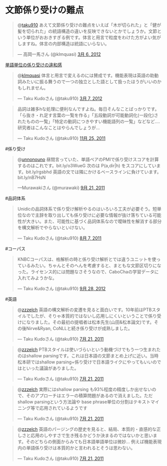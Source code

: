 
# 文節係り受けの難点

<blockquote class="twitter-tweet" data-in-reply-to="176672949875646464" lang="ja"><p>@<a href="https://twitter.com/taku910">taku910</a> あえて文節係り受けの難点をいえば「木が切られた」と「健が髪を切られた」の統語構造の違いを反映できないとかでしょうか。文節という単位がおおきすぎる例です。体言と用言で粒度をわけた方がよい気がしますね。体言の内部構造は統語にいらない。</p>&mdash; 高岡一馬さん (@klmquasi) <a href="https://twitter.com/klmquasi/status/176833781645320193" data-datetime="2012-03-06T00:57:13+00:00">3月 6, 2012</a></blockquote>
<script src="//platform.twitter.com/widgets.js" charset="utf-8"></script>


[単語単位の係り受けの違和感](https://plus.google.com/107334123935896432800/posts/KHoDsDssycf)

<blockquote class="twitter-tweet" data-in-reply-to="176833781645320193" lang="ja"><p>@<a href="https://twitter.com/klmquasi">klmquasi</a> 体言と用言で変えるのには賛成です。機能表現は英語の助動詞みたいに振る舞うので一つの独立とした語として扱ったほうがいいのかもしれません。</p>&mdash; Taku Kudoさん (@taku910) <a href="https://twitter.com/taku910/status/177236509194326016" data-datetime="2012-03-07T03:37:31+00:00">3月 7, 2012</a></blockquote>
<script src="//platform.twitter.com/widgets.js" charset="utf-8"></script>


<blockquote class="twitter-tweet" lang="ja"><p>品詞は雑多hな処理に便利なんですよね。毎日そんなことばっかりです。「ら抜き・れ足す言葉の一覧を作る」「五段動詞が可能動詞化(一段化)されたものの一覧」「特定の動詞につきやすい機能語列の一覧」などなど.... 研究者はこんなことはやらんでしょうが...</p>&mdash; Taku Kudoさん (@taku910) <a href="https://twitter.com/taku910/status/140113133611134977" data-datetime="2011-11-25T17:02:28+00:00">11月 25, 2011</a></blockquote>
<script src="//platform.twitter.com/widgets.js" charset="utf-8"></script>



#係り受け
<blockquote class="twitter-tweet" lang="ja"><p>@<a href="https://twitter.com/unnonouno">unnonouno</a> 昼間言っていた、単語ペアのPMIで係り受けスコアを計算するのはこれです。bit.ly/o3WueG 次のは P(a,dir|h) をスコアにしています。bit.ly/rgsbhd 英語の文では隣にかけるベースラインに負けています。bit.ly/nB7HsN</p>&mdash;Murawakiさん (@murawaki) <a href="https://twitter.com/murawaki/status/116469369638371328" data-datetime="2011-09-21T11:10:36+00:00">9月 21, 2011</a></blockquote>
<script src="//platform.twitter.com/widgets.js" charset="utf-8"></script>


#品詞体系
<blockquote class="twitter-tweet" lang="ja"><p>Unidicの品詞体系で係り受け解析やるのはいろいろ工夫が必要そう。短単位なので主辞を取り出しても係り受けに必要な情報が抜け落ちている可能性が大きい。また、可能性に基づく品詞体系なので曖昧性を解消する部分を構文解析でやらないといけない。</p>&mdash; Taku Kudoさん (@taku910) <a href="https://twitter.com/taku910/status/100095910364725248" data-datetime="2011-08-07T06:48:19+00:00">8月 7, 2011</a></blockquote>
<script src="//platform.twitter.com/widgets.js" charset="utf-8"></script>

#コーパス
<blockquote class="twitter-tweet" lang="ja"><p>KNBCコーパスは、格解析の時と係り受け解析とでは違うユニットを使っているみたい。ちゃんとそのへんを考慮すると、まともな文節区切りになった。ライセンス的には問題なさそうなので、CaboChaの学習データに入れてみようかな。</p>&mdash; Taku Kudoさん (@taku910) <a href="https://twitter.com/taku910/status/251695826160730113" data-datetime="2012-09-28T14:52:15+00:00">9月 28, 2012</a></blockquote>
<script src="//platform.twitter.com/widgets.js" charset="utf-8"></script>

#英語
<blockquote class="twitter-tweet" data-in-reply-to="94021210060505088" lang="ja"><p>@<a href="https://twitter.com/zzzelch">zzzelch</a> 英語の構文解析の変遷を見ると面白いです。10年前はPTBスタイルでしたが、そりゃ本質的ではないし応用しにくいということで係り受けになりました。その最初の提唱者は松本先生(山田&松本論文)です。その後Nirve&Ryan, CoNLLと続き係り受けが成熟しました。</p>&mdash; Taku Kudoさん (@taku910) <a href="https://twitter.com/taku910/status/94060426706419712" data-datetime="2011-07-21T15:05:27+00:00">7月 21, 2011</a></blockquote>
<script src="//platform.twitter.com/widgets.js" charset="utf-8"></script>

<blockquote class="twitter-tweet" data-in-reply-to="94021210060505088" lang="ja"><p>@<a href="https://twitter.com/zzzelch">zzzelch</a> PTBスタイルは使いづらいという動機づけでもう一つ生まれたのはshallow parsingです。これは日本語の文節まとめ上げに近い。当時松本研ではshallow parsing+係り受けで日本語ライクにやってもいいのではといった議論がありました。</p>&mdash; Taku Kudoさん (@taku910) <a href="https://twitter.com/taku910/status/94062297047248896" data-datetime="2011-07-21T15:12:53+00:00">7月 21, 2011</a></blockquote>
<script src="//platform.twitter.com/widgets.js" charset="utf-8"></script>

<blockquote class="twitter-tweet" data-in-reply-to="94021210060505088" lang="ja"><p>@<a href="https://twitter.com/zzzelch">zzzelch</a> 実際にはshallow parsing も93%程度の精度しか出せないので、そのアプローチはエラーの積算問題があるので消えました。ただ shallow parsingという方法論や base phrase単位の分割はテキストマイニング等で応用されているようです</p>&mdash; Taku Kudoさん (@taku910) <a href="https://twitter.com/taku910/status/94062800850255872" data-datetime="2011-07-21T15:14:53+00:00">7月 21, 2011</a></blockquote>
<script src="//platform.twitter.com/widgets.js" charset="utf-8"></script>

<blockquote class="twitter-tweet" data-in-reply-to="94021210060505088" lang="ja"><p>@<a href="https://twitter.com/zzzelch">zzzelch</a> 英語のパージングの歴史を見ると、結局、本質的・直感的な正しさと応用のしやすさで生き残るかどうか決まるのではないかと思います。そのどちらの側面からみても日本語単語単位は微妙... 例えば機能表現内の単語係り受けは本質的かと言われるとそうは思わない。</p>&mdash; Taku Kudoさん (@taku910) <a href="https://twitter.com/taku910/status/94064387794538496" data-datetime="2011-07-21T15:21:12+00:00">7月 21, 2011</a></blockquote>
<script src="//platform.twitter.com/widgets.js" charset="utf-8"></script>


